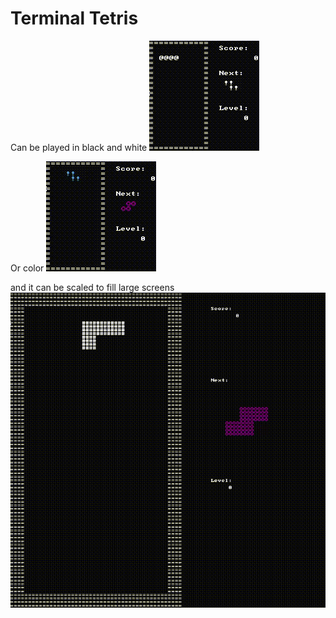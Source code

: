 # Terminal Tetris

Can be played in black and white 
![](https://github.com/Eroar/Terminal-Tetris/blob/main/readme_assets/short_gameplay_grayscale.gif)

Or color
![](https://github.com/Eroar/Terminal-Tetris/blob/main/readme_assets/short_gameplay_color.gif)

and it can be scaled to fill large screens
![](https://github.com/Eroar/Terminal-Tetris/blob/main/readme_assets/short_gameplay_color_scaled.gif)

